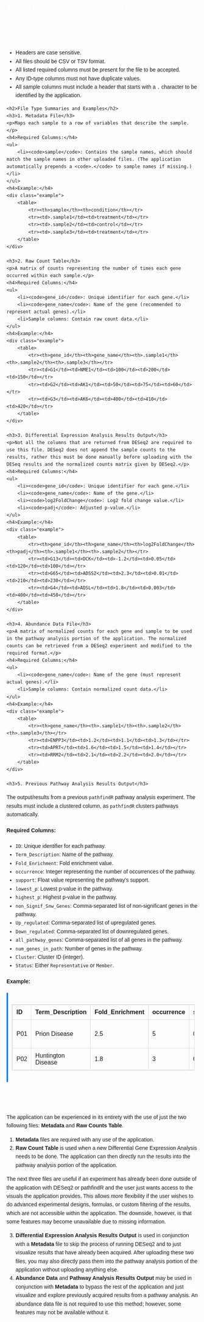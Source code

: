 <!DOCTYPE html>
<html lang="en">
<head>
    <meta charset="UTF-8">
    <meta name="viewport" content="width=device-width, initial-scale=1.0">
    <title>File Usage Documentation</title>
    <style>
        body {
            font-family: Arial, sans-serif;
            line-height: 1.6;
            margin: 20px;
        }
        h1, h2, h3 {
            color: white;
        }
        table {
            width: 100%;
            border-collapse: collapse;
            margin: 20px 0;
        }
        table, th, td {
            border: 1px solid #ddd;
        }
        th, td {
            padding: 10px;
            text-align: left;
        }
        th {
            background-color: ;
        }
        .example {
            background-color: ;
            padding: 10px;
            border-left: 4px solid #007BFF;
            margin: 10px 0;
        }
    </style>
</head>
<body>
    <h1>File Usage Documentation</h1>
    <h2>Basic File Rules</h2>
    <ul>
        <li>Headers are case sensitive.</li>
        <li>All files should be CSV or TSV format.</li>
        <li>All listed required columns must be present for the file to be accepted.</li>
        <li>Any ID-type columns must not have duplicate values.</li>
        <li>All sample columns must include a header that starts with a <code>.</code> character to be identified by the application.</li>
    </ul>

    <h2>File Type Summaries and Examples</h2>
    <h3>1. Metadata File</h3>
    <p>Maps each sample to a row of variables that describe the sample.</p>
    <h4>Required Columns:</h4>
    <ul>
        <li><code>sample</code>: Contains the sample names, which should match the sample names in other uploaded files. (The application automatically prepends a <code>.</code> to sample names if missing.)</li>
    </ul>
    <h4>Example:</h4>
    <div class="example">
        <table>
            <tr><th>sample</th><th>condition</th></tr>
            <tr><td>.sample1</td><td>treatment</td></tr>
            <tr><td>.sample2</td><td>control</td></tr>
            <tr><td>.sample3</td><td>treatment</td></tr>
        </table>
    </div>

    <h3>2. Raw Count Table</h3>
    <p>A matrix of counts representing the number of times each gene occurred within each sample.</p>
    <h4>Required Columns:</h4>
    <ul>
        <li><code>gene_id</code>: Unique identifier for each gene.</li>
        <li><code>gene_name</code>: Name of the gene (recommended to represent actual genes).</li>
        <li>Sample columns: Contain raw count data.</li>
    </ul>
    <h4>Example:</h4>
    <div class="example">
        <table>
            <tr><th>gene_id</th><th>gene_name</th><th>.sample1</th><th>.sample2</th><th>.sample3</th></tr>
            <tr><td>G1</td><td>NME1</td><td>100</td><td>200</td><td>150</td></tr>
            <tr><td>G2</td><td>AK1</td><td>50</td><td>75</td><td>60</td></tr>
            <tr><td>G3</td><td>AK6</td><td>400</td><td>410</td><td>420</td></tr>
        </table>
    </div>

    <h3>3. Differential Expression Analysis Results Output</h3>
    <p>Not all the columns that are returned from DESeq2 are required to use this file. DESeq2 does not append the sample counts to the results, rather this must be done manually before uploading with the DESeq results and the normalized counts matrix given by DESeq2.</p>
    <h4>Required Columns:</h4>
    <ul>
        <li><code>gene_id</code>: Unique identifier for each gene.</li>
        <li><code>gene_name</code>: Name of the gene.</li>
        <li><code>log2FoldChange</code>: Log2 fold change value.</li>
        <li><code>padj</code>: Adjusted p-value.</li>
    </ul>
    <h4>Example:</h4>
    <div class="example">
        <table>
            <tr><th>gene_id</th><th>gene_name</th><th>log2FoldChange</th><th>padj</th><th>.sample1</th><th>.sample2</th></tr>
            <tr><td>G13</td><td>DCK</td><td>-1.2</td><td>0.05</td><td>120</td><td>100</td></tr>
            <tr><td>G65</td><td>ADSS2</td><td>2.3</td><td>0.01</td><td>210</td><td>230</td></tr>
            <tr><td>G4</td><td>ADSL</td><td>1.8</td><td>0.003</td><td>400</td><td>450</td></tr>
        </table>
    </div>

    <h3>4. Abundance Data File</h3>
    <p>A matrix of normalized counts for each gene and sample to be used in the pathway analysis portion of the application. The normalized counts can be retrieved from a DESeq2 experiment and modified to the required format.</p>
    <h4>Required Columns:</h4>
    <ul>
        <li><code>gene_name</code>: Name of the gene (must represent actual genes).</li>
        <li>Sample columns: Contain normalized count data.</li>
    </ul>
    <h4>Example:</h4>
    <div class="example">
        <table>
            <tr><th>gene_name</th><th>.sample1</th><th>.sample2</th><th>.sample3</th></tr>
            <tr><td>ENPP3</td><td>1.2</td><td>1.1</td><td>1.3</td></tr>
            <tr><td>APRT</td><td>1.6</td><td>1.5</td><td>1.4</td></tr>
            <tr><td>RRM2</td><td>2.1</td><td>2.2</td><td>2.0</td></tr>
        </table>
    </div>

    <h3>5. Previous Pathway Analysis Results Output</h3>
<p>
  The output/results from a previous <code>pathfindR</code> pathway analysis experiment. 
  The results must include a clustered column, as <code>pathfindR</code> clusters pathways automatically.
</p>
<h4>Required Columns:</h4>
<ul>
  <li><code>ID</code>: Unique identifier for each pathway.</li>
  <li><code>Term_Description</code>: Name of the pathway.</li>
  <li><code>Fold_Enrichment</code>: Fold enrichment value.</li>
  <li><code>occurrence</code>: Integer representing the number of occurrences of the pathway.</li>
  <li><code>support</code>: Float value representing the pathway's support.</li>
  <li><code>lowest_p</code>: Lowest p-value in the pathway.</li>
  <li><code>highest_p</code>: Highest p-value in the pathway.</li>
  <li><code>non_Signif_Snw_Genes</code>: Comma-separated list of non-significant genes in the pathway.</li>
  <li><code>Up_regulated</code>: Comma-separated list of upregulated genes.</li>
  <li><code>Down_regulated</code>: Comma-separated list of downregulated genes.</li>
  <li><code>all_pathway_genes</code>: Comma-separated list of all genes in the pathway.</li>
  <li><code>num_genes_in_path</code>: Number of genes in the pathway.</li>
  <li><code>Cluster</code>: Cluster ID (integer).</li>
  <li><code>Status</code>: Either <code>Representative</code> or <code>Member</code>.</li>
</ul>
<h4>Example:</h4>
<div class="example">
  <table>
    <tr>
      <th>ID</th>
      <th>Term_Description</th>
      <th>Fold_Enrichment</th>
      <th>occurrence</th>
      <th>support</th>
      <th>lowest_p</th>
      <th>highest_p</th>
      <th>Cluster</th>
      <th>Status</th>
      <th>non_Signif_Snw_Genes</th>
      <th>Up_regulated</th>
      <th>Down_regulated</th>
      <th>all_pathway_genes</th>
      <th>num_genes_in_path</th>
    </tr>
    <tr>
      <td>P01</td>
      <td>Prion Disease</td>
      <td>2.5</td>
      <td>5</td>
      <td>0.8</td>
      <td>0.0001</td>
      <td>0.1</td>
      <td>1</td>
      <td>Representative</td>
      <td>GMPS, CMPK1</td>
      <td>TK1, DUT</td>
      <td>TYMS, CTPS1</td>
      <td>GMPS, CMPK1, TK1, DUT, TYMS, CTPS1</td>
      <td>6</td>
    </tr>
    <tr>
      <td>P02</td>
      <td>Huntington Disease</td>
      <td>1.8</td>
      <td>3</td>
      <td>0.5</td>
      <td>0.00003</td>
      <td>0.02</td>
      <td>2</td>
      <td>Member</td>
      <td>UCK2, NT5C3B</td>
      <td>HPRT1, IMPDH2</td>
      <td></td>
      <td>UCK2, NT5C3B, HPRT1, IMPDH2</td>
      <td>4</td>
    </tr>
  </table>
</div>


<h2>When to Use Each File</h2>
<p>The application can be experienced in its entirety with the use of just the two following files: <strong>Metadata</strong> and <strong>Raw Counts Table</strong>.</p>
<ol>
    <li><strong>Metadata</strong> files are required with any use of the application.</li>
    <li><strong>Raw Count Table</strong> is used when a new Differential Gene Expression Analysis needs to be done. The application can then directly run the results into the pathway analysis portion of the application.</li>
</ol>
<p>The next three files are useful if an experiment has already been done outside of the application with DESeq2 or pathfindR and the user just wants access to the visuals the application provides. This allows more flexibility if the user wishes to do advanced experimental designs, formulas, or custom filtering of the results, which are not accessible within the application. The downside, however, is that some features may become unavailable due to missing information.</p>
<ol start="3">
    <li><strong>Differential Expression Analysis Results Output</strong> is used in conjunction with a <strong>Metadata</strong> file to skip the process of running DESeq2 and to just visualize results that have already been acquired. After uploading these two files, you may also directly pass them into the pathway analysis portion of the application without uploading anything else.</li>
    <li><strong>Abundance Data</strong> and <strong>Pathway Analysis Results Output</strong> may be used in conjunction with <strong>Metadata</strong> to bypass the rest of the application and just visualize and explore previously acquired results from a pathway analysis. An abundance data file is not required to use this method; however, some features may not be available without it.</li>
</ol>

</body>
</html>